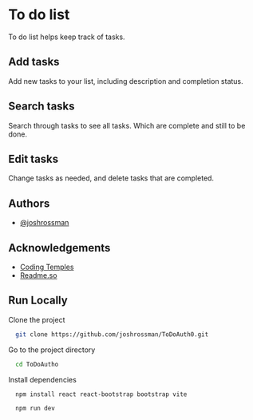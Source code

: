 
# To do list

To do list helps keep track of tasks. 

## Add tasks
Add new tasks to your list, including description and completion status.

## Search tasks
Search through tasks to see all tasks. Which are complete and still to be done.

## Edit tasks
Change tasks as needed, and delete tasks that are completed. 




## Authors

- [@joshrossman](https://www.github.com/joshrossman)


## Acknowledgements

 - [Coding Temples](codingtemple.com)
 - [Readme.so](https://readme.so/editor)
 
## Run Locally

Clone the project

```bash
  git clone https://github.com/joshrossman/ToDoAuth0.git
```

Go to the project directory

```bash
  cd ToDoAutho
```

Install dependencies

```bash
  npm install react react-bootstrap bootstrap vite
```


```bash
  npm run dev
```

